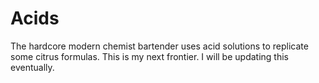 # Acids

The hardcore modern chemist bartender uses acid solutions to replicate some
citrus formulas. This is my next frontier. I will be updating this eventually.
